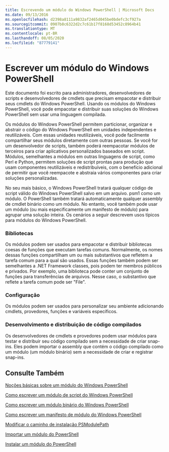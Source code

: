 ```yaml
---
title: Escrevendo um módulo do Windows PowerShell | Microsoft Docs
ms.date: 09/13/2016
ms.openlocfilehash: d2398a8111a9832af2465d045be0bdefc3cf927a
ms.sourcegitcommit: 0907b8c6322d2c7c61b17f8168d53452c8964b41
ms.translationtype: MT
ms.contentlocale: pt-BR
ms.lasthandoff: 08/05/2020
ms.locfileid: "87779141"
---
```

# <a name="writing-a-windows-powershell-module"></a>Escrever um módulo do Windows PowerShell

Este documento foi escrito para administradores, desenvolvedores de scripts e desenvolvedores de cmdlets que precisam empacotar e distribuir seus cmdlets do Windows PowerShell. Usando os módulos do Windows PowerShell, você pode empacotar e distribuir suas soluções do Windows PowerShell sem usar uma linguagem compilada.

Os módulos do Windows PowerShell permitem particionar, organizar e abstrair o código do Windows PowerShell em unidades independentes e reutilizáveis. Com essas unidades reutilizáveis, você pode facilmente compartilhar seus módulos diretamente com outras pessoas. Se você for um desenvolvedor de scripts, também poderá reempacotar módulos de terceiros para criar aplicativos personalizados baseados em script. Módulos, semelhantes a módulos em outras linguagens de script, como Perl e Python, permitem soluções de script prontas para produção que usam componentes reutilizáveis e redistribuíveis, com o benefício adicional de permitir que você reempacote e abstraia vários componentes para criar soluções personalizadas.

No seu mais básico, o Windows PowerShell tratará qualquer código de script válido do Windows PowerShell salvo em um arquivo. psm1 como um módulo. O PowerShell também tratará automaticamente qualquer assembly de cmdlet binário como um módulo. No entanto, você também pode usar um módulo (ou mais especificamente um manifesto de módulo) para agrupar uma solução inteira. Os cenários a seguir descrevem usos típicos para módulos do Windows PowerShell.

### <a name="libraries"></a>Bibliotecas

Os módulos podem ser usados para empacotar e distribuir bibliotecas coesas de funções que executam tarefas comuns. Normalmente, os nomes dessas funções compartilham um ou mais substantivos que refletem a tarefa comum para a qual são usados. Essas funções também podem ser semelhantes a .NET Framework classes, pois podem ter membros públicos e privados. Por exemplo, uma biblioteca pode conter um conjunto de funções para transferências de arquivos. Nesse caso, o substantivo que reflete a tarefa comum pode ser "File".

### <a name="configuration"></a>Configuração

Os módulos podem ser usados para personalizar seu ambiente adicionando cmdlets, provedores, funções e variáveis específicos.

### <a name="compiled-code-development-and-distribution"></a>Desenvolvimento e distribuição de código compilados

Os desenvolvedores de cmdlets e provedores podem usar módulos para testar e distribuir seu código compilado sem a necessidade de criar snap-ins. Eles podem importar o assembly que contém o código compilado como um módulo (um módulo binário) sem a necessidade de criar e registrar snap-ins.

## <a name="see-also"></a>Consulte Também

[Noções básicas sobre um módulo do Windows PowerShell](./understanding-a-windows-powershell-module.md)

[Como escrever um módulo de script do Windows PowerShell](./how-to-write-a-powershell-script-module.md)

[Como escrever um módulo binário do Windows PowerShell](./how-to-write-a-powershell-binary-module.md)

[Como escrever um manifesto de módulo do Windows PowerShell](how-to-write-a-powershell-module-manifest.md)

[Modificar o caminho de instalação PSModulePath](./modifying-the-psmodulepath-installation-path.md)

[Importar um módulo do PowerShell](./importing-a-powershell-module.md)

[Instalar um módulo do PowerShell](./installing-a-powershell-module.md)
